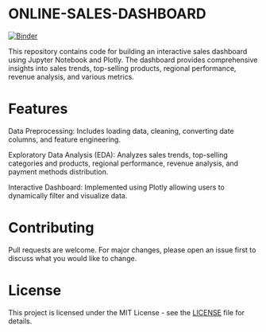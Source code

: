 # ONLINE-SALES-DASHBOARD
[![Binder](https://mybinder.org/badge_logo.svg)](https://mybinder.org/v2/gh/MEHRAN-DEV-AI/ONLINE-SALES-DASHBOARD/HEAD)


 This repository contains code for building an interactive sales dashboard using Jupyter Notebook and Plotly. The dashboard provides comprehensive insights into sales trends, top-selling products, regional performance, revenue analysis, and various metrics.

# Features
Data Preprocessing: Includes loading data, cleaning, converting date columns, and feature engineering.

Exploratory Data Analysis (EDA): Analyzes sales trends, top-selling categories and products, regional performance, revenue analysis, and payment methods distribution.

Interactive Dashboard: Implemented using Plotly allowing users to dynamically filter and visualize data.

# Contributing
Pull requests are welcome. For major changes, please open an issue first to discuss what you would like to change.

# License
This project is licensed under the MIT License - see the [LICENSE](https://github.com/MEHRAN-DEV-AI/ONLINE-SALES-DASHBOARD/blob/main/LICENSE) file for details.

